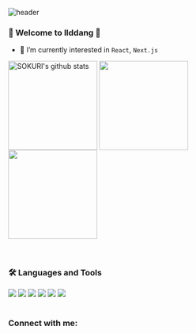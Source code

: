 ![header](https://capsule-render.vercel.app/api?type=waving&color=gradient&height=250&section=header&text=llddang&fontSize=90)


### 🌈 Welcome to llddang 👋 

- 🌱 I’m currently interested in `React`, `Next.js`

<div>
  <img align="center" style="height:180px" src="https://github-readme-stats.vercel.app/api?username=llddang&show_icons=true&include_all_commits=true&theme=nord&hide_border=true" alt="SOKURI's github stats" />
  <img align="center" style="height:180px" src="https://github-readme-stats.vercel.app/api/top-langs/?username=llddang&layout=compact&theme=nord&hide_border=true" />
  <img align="center" style="height:180px" src="http://mazassumnida.wtf/api/v2/generate_badge?boj=lddang" />
</div>
<br />
<br />

### 🛠 Languages and Tools

<img src="https://img.shields.io/badge/CSS3-1572B6?style=flat-square&logo=CSS3&logoColor=white"/> <t />
<img src="https://img.shields.io/badge/HTML5-E34F26?style=flat-square&logo=HTML5&logoColor=white"/> 
<img src="https://img.shields.io/badge/React-61DAFB?style=flat-square&logo=React&logoColor=white"/>
<img src="https://img.shields.io/badge/JavaScript-F7DF1E?style=flat-square&logo=JavaScript&logoColor=white"/>
<img src="https://img.shields.io/badge/TypeScript-3178C6?style=flat-square&logo=TypeScript&logoColor=white"/>
<img src="https://img.shields.io/badge/next.js-000000?style=flat-square&logo=nextdotjs&logoColor=white" />
<br />
<br />

### Connect with me:
